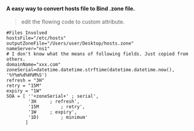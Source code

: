 #### A easy way to convert hosts file to Bind .zone file.


> edit the flowing code to custom attribute.
```
#Files Involved
hostsFile="/etc/hosts"
outputZoneFile="/Users/user/Desktop/hosts.zone"
nameServer="ns1"
# I don't know what the means of following fields. Just copied from others.
domainName="xxx.com"
zoneSerial=datetime.datetime.strftime(datetime.datetime.now(), '%Y%m%d%H%M%S')
refresh = "3H"
retry = "15M"
expiry = "1W"
SOA = [ ''+zoneSerial+'	; serial',
        '3H		; refresh',
        '15M		; retry',
        '1W		; expiry',
        '1D)		; minimum'
       ]
```
